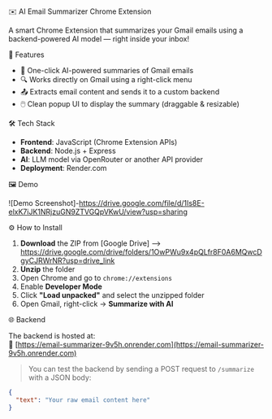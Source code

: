  ✉️ AI Email Summarizer Chrome Extension

A smart Chrome Extension that summarizes your Gmail emails using a backend-powered AI model — right inside your inbox!

 🚀 Features

- 🧠 One-click AI-powered summaries of Gmail emails
- 🔍 Works directly on Gmail using a right-click menu
- 📤 Extracts email content and sends it to a custom backend
- 🖱️ Clean popup UI to display the summary (draggable & resizable)

 🛠️ Tech Stack

- **Frontend**: JavaScript (Chrome Extension APIs)
- **Backend**: Node.js + Express
- **AI**: LLM model via OpenRouter or another API provider
- **Deployment**: Render.com

 🖼️ Demo

![Demo Screenshot]-https://drive.google.com/file/d/1Is8E-elxK7iJK1NRjzuGN9ZTVGQpVKwU/view?usp=sharing



⚙️ How to Install

1. **Download** the ZIP from [Google Drive] —> https://drive.google.com/drive/folders/1OwPWu9x4pQLfr8F0A6MQwcDgyCJRWrNR?usp=drive_link
2. **Unzip** the folder
3. Open Chrome and go to `chrome://extensions`
4. Enable **Developer Mode**
5. Click **"Load unpacked"** and select the unzipped folder
6. Open Gmail, right-click → **Summarize with AI**

 🌐 Backend

The backend is hosted at:  
🔗 [https://email-summarizer-9v5h.onrender.com](https://email-summarizer-9v5h.onrender.com)

> You can test the backend by sending a POST request to `/summarize` with a JSON body:
```json
{
  "text": "Your raw email content here"
}
